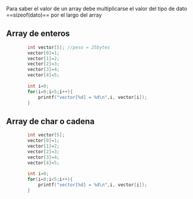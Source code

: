 
Para saber el valor de un array debe multiplicarse el valor del tipo de dato ==sizeof(dato)== por el largo del array

## Array de enteros

```c
		int vector[5]; //peso = 25bytes
		vector[0]=1;
		vector[1]=2;
		vector[2]=3;
		vector[3]=4;
		vector[4]=5;
		
		int i=0;
		for(i=0;i<5;i++){
			printf("vector[%d] = %d\n",i, vector[i]);
		}
```

## Array de char o cadena 

```c
		int vector[5]; 
		vector[0]=1;
		vector[1]=2;
		vector[2]=3;
		vector[3]=4;
		vector[4]=5;
		
		int i=0;
		for(i=0;i<5;i++){
			printf("vector[%d] = %d\n",i, vector[i]);
		}
```